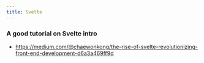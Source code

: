 ```yaml
---
title: Svelte
---
```


### A good tutorial on Svelte intro

- https://medium.com/@chaewonkong/the-rise-of-svelte-revolutionizing-front-end-development-d6a3a469ff9d